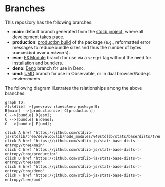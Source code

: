 <!--

@license Apache-2.0

Copyright (c) 2022 The Stdlib Authors.

Licensed under the Apache License, Version 2.0 (the "License");
you may not use this file except in compliance with the License.
You may obtain a copy of the License at

    http://www.apache.org/licenses/LICENSE-2.0

Unless required by applicable law or agreed to in writing, software
distributed under the License is distributed on an "AS IS" BASIS,
WITHOUT WARRANTIES OR CONDITIONS OF ANY KIND, either express or implied.
See the License for the specific language governing permissions and
limitations under the License.

-->

# Branches

This repository has the following branches:

-   **main**: default branch generated from the [stdlib project][stdlib-url], where all development takes place.
-   **production**: [production build][production-url] of the package (e.g., reformatted error messages to reduce bundle sizes and thus the number of bytes transmitted over a network).
-   **esm**: [ES Module][esm-url] branch for use via a `script` tag without the need for installation and bundlers.
-   **deno**: [Deno][deno-url] branch for use in Deno.
-   **umd**: [UMD][umd-url] branch for use in Observable, or in dual browser/Node.js environments.

The following diagram illustrates the relationships among the above branches:

```mermaid
graph TD;
A[stdlib]-->|generate standalone package|B;
B[main] -->|productionize| C[production];
C -->|bundle| D[esm];
C -->|bundle| E[deno];
C -->|bundle| F[umd];

click A href "https://github.com/stdlib-js/stdlib/tree/develop/lib/node_modules/%40stdlib/stats/base/dists/t/entropy"
click B href "https://github.com/stdlib-js/stats-base-dists-t-entropy/tree/main"
click C href "https://github.com/stdlib-js/stats-base-dists-t-entropy/tree/production"
click D href "https://github.com/stdlib-js/stats-base-dists-t-entropy/tree/esm"
click E href "https://github.com/stdlib-js/stats-base-dists-t-entropy/tree/deno"
click F href "https://github.com/stdlib-js/stats-base-dists-t-entropy/tree/umd"
```

[stdlib-url]: https://github.com/stdlib-js/stdlib/tree/develop/lib/node_modules/%40stdlib/stats/base/dists/t/entropy
[production-url]: https://github.com/stdlib-js/stats-base-dists-t-entropy/tree/production
[deno-url]: https://github.com/stdlib-js/stats-base-dists-t-entropy/tree/deno
[umd-url]: https://github.com/stdlib-js/stats-base-dists-t-entropy/tree/umd
[esm-url]: https://github.com/stdlib-js/stats-base-dists-t-entropy/tree/esm